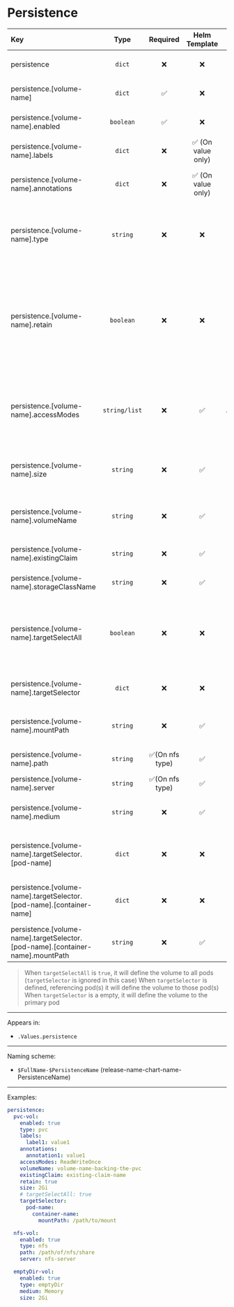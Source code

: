 # Persistence

| Key                                                                            |     Type      |    Required     |   Helm Template    |                               Default                               | Description                                                                                                                      |
| :----------------------------------------------------------------------------- | :-----------: | :-------------: | :----------------: | :-----------------------------------------------------------------: | :------------------------------------------------------------------------------------------------------------------------------- |
| persistence                                                                    |    `dict`     |       ❌        |         ❌         |                                `{}`                                 | Define the persistence as dicts                                                                                                  |
| persistence.[volume-name]                                                      |    `dict`     |       ✅        |         ❌         |                                `{}`                                 | Holds persistence definition                                                                                                     |
| persistence.[volume-name].enabled                                              |   `boolean`   |       ✅        |         ❌         |                               `false`                               | Enables or Disables the persistence                                                                                              |
| persistence.[volume-name].labels                                               |    `dict`     |       ❌        | ✅ (On value only) |                                `{}`                                 | Additional labels for persistence                                                                                                |
| persistence.[volume-name].annotations                                          |    `dict`     |       ❌        | ✅ (On value only) |                                `{}`                                 | Additional annotations for persistence                                                                                           |
| persistence.[volume-name].type                                                 |   `string`    |       ❌        |         ❌         |                                `pvc`                                | Define the persistence type (pvc, ixVolume, nfs, hostPath, configmap, secret)                                                    |
| persistence.[volume-name].retain                                               |   `boolean`   |       ❌        |         ❌         |          `{{ .Values.global.fallbackDefaults.pvcRetain }}`          | Define wether the to add helm annotation to retain resource on uninstall (Middleware should also retain it when deleting the NS) |
| persistence.[volume-name].accessModes                                          | `string/list` |       ❌        |         ✅         |       `{{ .Values.global.fallbackDefaults.pvcAccessModes }}`        | Define the accessModes of the PVC, if it's single can be defined as a string, multiple as a list                                 |
| persistence.[volume-name].size                                                 |   `string`    |       ❌        |         ✅         | pvc: `{{ .Values.global.fallbackDefaults.pvcSize }}` emptyDir: `""` | Define the size of the PVC, or the sizeLimit of the emptyDir                                                                     |
| persistence.[volume-name].volumeName                                           |   `string`    |       ❌        |         ✅         |                                                                     | Define the volumeName of a PV, backing the claim                                                                                 |
| persistence.[volume-name].existingClaim                                        |   `string`    |       ❌        |         ✅         |                                                                     | Define an existing claim to use                                                                                                  |
| persistence.[volume-name].storageClassName                                     |   `string`    |       ❌        |         ✅         |          See `templates/lib/storage/_storageClassName.tpl`          | Define an existing claim to use                                                                                                  |
| persistence.[volume-name].targetSelectAll                                      |   `boolean`   |       ❌        |         ❌         |                               `false`                               | Define wether to define this volume to all workloads and mount it on all containers                                              |
| persistence.[volume-name].targetSelector                                       |    `dict`     |       ❌        |         ❌         |                                `{}`                                 | Define a dict with pod and containers to mount                                                                                   |
| persistence.[volume-name].mountPath                                            |   `string`    |       ❌        |         ✅         |                                `""`                                 | Default mountPath for all container                                                                                              |
| persistence.[volume-name].path                                                 |   `string`    | ✅(On nfs type) |         ✅         |                                `""`                                 | Define the nfs export share path                                                                                                 |
| persistence.[volume-name].server                                               |   `string`    | ✅(On nfs type) |         ✅         |                                `""`                                 | Define the nfs server                                                                                                            |
| persistence.[volume-name].medium                                               |   `string`    |       ❌        |         ✅         |                                `""`                                 | Define the medium of emptyDir (Memory, "")                                                                                       |
| persistence.[volume-name].targetSelector.[pod-name]                            |    `dict`     |       ❌        |         ❌         |                                `{}`                                 | Define a dict named after the pod to define the volume                                                                           |
| persistence.[volume-name].targetSelector.[pod-name].[container-name]           |    `dict`     |       ❌        |         ❌         |                                `{}`                                 | Define a dict named after the container to mount the volume                                                                      |
| persistence.[volume-name].targetSelector.[pod-name].[container-name].mountPath |   `string`    |       ❌        |         ✅         |                      `[volume-name].mountPath`                      | Define the mountPath for the container                                                                                           |

> When `targetSelectAll` is `true`, it will define the volume to all pods (`targetSelector` is ignored in this case)
> When `targetSelector` is defined, referencing pod(s) it will define the volume to those pod(s)
> When `targetSelector` is a empty, it will define the volume to the primary pod

---

Appears in:

- `.Values.persistence`

---

Naming scheme:

- `$FullName-$PersistenceName` (release-name-chart-name-PersistenceName)

---

Examples:

```yaml
persistence:
  pvc-vol:
    enabled: true
    type: pvc
    labels:
      label1: value1
    annotations:
      annotation1: value1
    accessModes: ReadWriteOnce
    volumeName: volume-name-backing-the-pvc
    existingClaim: existing-claim-name
    retain: true
    size: 2Gi
    # targetSelectAll: true
    targetSelector:
      pod-name:
        container-name:
          mountPath: /path/to/mount

  nfs-vol:
    enabled: true
    type: nfs
    path: /path/of/nfs/share
    server: nfs-server

  emptyDir-vol:
    enabled: true
    type: emptyDir
    medium: Memory
    size: 2Gi
```
